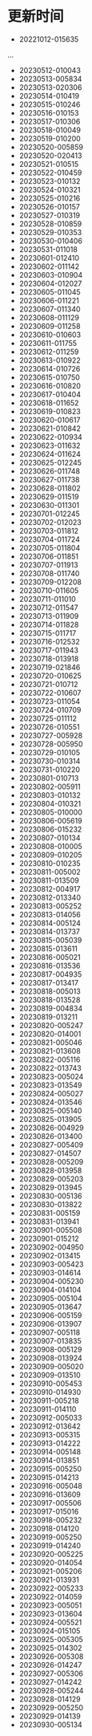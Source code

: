 # 更新时间
* 20221012-015635

 ...

* 20230512-010043
* 20230513-005834
* 20230513-020306
* 20230514-010419
* 20230515-010246
* 20230516-010153
* 20230517-010306
* 20230518-010049
* 20230519-010200
* 20230520-005859
* 20230520-020413
* 20230521-010515
* 20230522-010459
* 20230523-010132
* 20230524-010321
* 20230525-010216
* 20230526-010157
* 20230527-010319
* 20230528-010859
* 20230529-010353
* 20230530-010406
* 20230531-011018
* 20230601-012410
* 20230602-011142
* 20230603-010904
* 20230604-012027
* 20230605-011045
* 20230606-011221
* 20230607-011340
* 20230608-011129
* 20230609-011258
* 20230610-010603
* 20230611-011755
* 20230612-011259
* 20230613-010922
* 20230614-010726
* 20230615-010750
* 20230616-010820
* 20230617-010404
* 20230618-011652
* 20230619-010823
* 20230620-010617
* 20230621-010842
* 20230622-010934
* 20230623-011632
* 20230624-011624
* 20230625-012245
* 20230626-011748
* 20230627-011738
* 20230628-011802
* 20230629-011519
* 20230630-011301
* 20230701-012245
* 20230702-012023
* 20230703-011812
* 20230704-011724
* 20230705-011804
* 20230706-011851
* 20230707-011913
* 20230708-011740
* 20230709-012208
* 20230710-011605
* 20230711-011010
* 20230712-011547
* 20230713-011909
* 20230714-011828
* 20230715-011717
* 20230716-012532
* 20230717-011943
* 20230718-013918
* 20230719-021846
* 20230720-010625
* 20230721-010712
* 20230722-010607
* 20230723-011054
* 20230724-010709
* 20230725-011112
* 20230726-010551
* 20230727-005928
* 20230728-005950
* 20230729-010105
* 20230730-010314
* 20230731-010220
* 20230801-010713
* 20230802-005911
* 20230803-010132
* 20230804-010321
* 20230805-010000
* 20230806-005619
* 20230806-015232
* 20230807-010134
* 20230808-010005
* 20230809-010205
* 20230810-010235
* 20230811-005002
* 20230811-013509
* 20230812-004917
* 20230812-013340
* 20230813-005252
* 20230813-014056
* 20230814-005124
* 20230814-013737
* 20230815-005039
* 20230815-013611
* 20230816-005021
* 20230816-013536
* 20230817-004935
* 20230817-013417
* 20230818-005013
* 20230818-013528
* 20230819-004834
* 20230819-013211
* 20230820-005247
* 20230820-014001
* 20230821-005046
* 20230821-013608
* 20230822-005116
* 20230822-013743
* 20230823-005024
* 20230823-013549
* 20230824-005027
* 20230824-013546
* 20230825-005140
* 20230825-013905
* 20230826-004929
* 20230826-013400
* 20230827-005409
* 20230827-014507
* 20230828-005209
* 20230828-013958
* 20230829-005203
* 20230829-013945
* 20230830-005136
* 20230830-013822
* 20230831-005159
* 20230831-013941
* 20230901-005508
* 20230901-015212
* 20230902-004950
* 20230902-013415
* 20230903-005423
* 20230903-014614
* 20230904-005230
* 20230904-014104
* 20230905-005104
* 20230905-013647
* 20230906-005159
* 20230906-013907
* 20230907-005118
* 20230907-013835
* 20230908-005129
* 20230908-013924
* 20230909-005020
* 20230909-013510
* 20230910-005453
* 20230910-014930
* 20230911-005218
* 20230911-014110
* 20230912-005033
* 20230912-013642
* 20230913-005315
* 20230913-014222
* 20230914-005148
* 20230914-013851
* 20230915-005250
* 20230915-014213
* 20230916-005048
* 20230916-013609
* 20230917-005506
* 20230917-015016
* 20230918-005232
* 20230918-014120
* 20230919-005250
* 20230919-014240
* 20230920-005225
* 20230920-014054
* 20230921-005206
* 20230921-013931
* 20230922-005233
* 20230922-014059
* 20230923-005051
* 20230923-013604
* 20230924-005521
* 20230924-015105
* 20230925-005305
* 20230925-014302
* 20230926-005308
* 20230926-014247
* 20230927-005306
* 20230927-014242
* 20230928-005244
* 20230928-014129
* 20230929-005250
* 20230929-014139
* 20230930-005134
